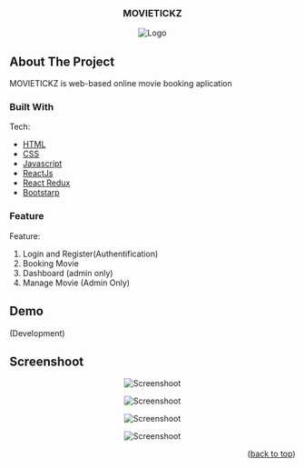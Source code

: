<div id="top"></div>
<!--
*** Thanks for checking out the Best-README-Template. If you have a suggestion
*** that would make this better, please fork the repo and create a pull request
*** or simply open an issue with the tag "enhancement".
*** Don't forget to give the project a star!
*** Thanks again! Now go create something AMAZING! 😄
-->

<!-- PROJECT SHIELDS -->
<!--
*** I'm using markdown "reference style" links for readability.
*** Reference links are enclosed in brackets [ ] instead of parentheses ( ).
*** See the bottom of this document for the declaration of the reference variables
*** for contributors-url, forks-url, etc. This is an optional, concise syntax you may use.
*** https://www.markdownguide.org/basic-syntax/#reference-style-links
-->

<!-- PROJECT LOGO -->
<br />
<div align="center">
  </a>
  <h3 align="center">MOVIETICKZ</h3>
</div>

<p align="center">
  <img src='https://i.postimg.cc/bJWkbY8F/panda-coffe.png' border='0' alt='Logo'/>
</p>

<!-- ABOUT THE PROJECT -->

## About The Project

MOVIETICKZ is web-based online movie booking aplication

### Built With

Tech:

- [HTML](https://developer.mozilla.org/en-US/docs/Web/HTML?retiredLocale=id)
- [CSS](https://developer.mozilla.org/id/docs/Web/CSS)
- [Javascript](https://www.javascript.com/)
- [ReactJs](https://reactjs.org/docs/getting-started.html)
- [React Redux](https://react-redux.js.org/introduction/getting-started)
- [Bootstarp](https://getbootstrap.com/)

### Feature

Feature:

1. Login and Register(Authentification)
2. Booking Movie
3. Dashboard (admin only)
4. Manage Movie (Admin Only)

## Demo

(Development)

## Screenshoot

<p align="center">
  <img src='https://imgur.com/jjDjWMS' border='0' alt='Screenshoot'/>
</p>
<p align="center">
  <img src='https://imgur.com/0cGDOVO' border='0' alt='Screenshoot'/>
</p>
<p align="center">
  <img src='https://imgur.com/WJhax5s' border='0' alt='Screenshoot'/>
</p>
<p align="center">
  <img src='https://imgur.com/9CMbuQZ' border='0' alt='Screenshoot'/>
</p>

<!-- CONTACT -->
<p align="right">(<a href="#top">back to top</a>)</p>
